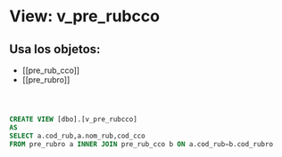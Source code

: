 # View: v_pre_rubcco

## Usa los objetos:
- [[pre_rub_cco]]
- [[pre_rubro]]

```sql



CREATE VIEW [dbo].[v_pre_rubcco]
AS
SELECT a.cod_rub,a.nom_rub,cod_cco
FROM pre_rubro a INNER JOIN pre_rub_cco b ON a.cod_rub=b.cod_rubro



```
